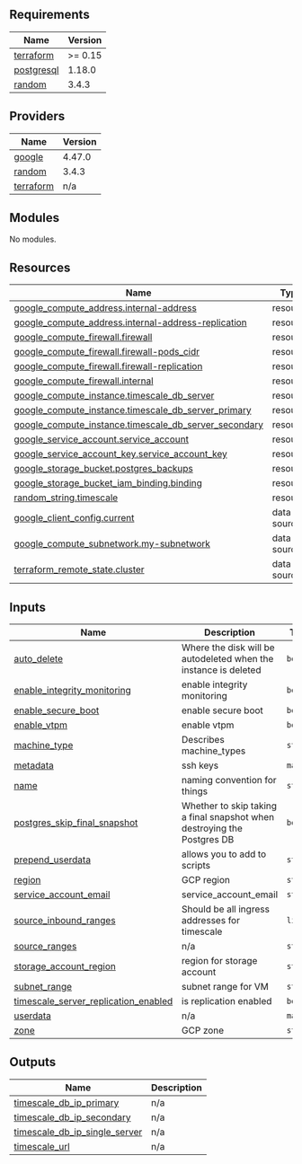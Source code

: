 ## Requirements

| Name | Version |
|------|---------|
| <a name="requirement_terraform"></a> [terraform](#requirement\_terraform) | >= 0.15 |
| <a name="requirement_postgresql"></a> [postgresql](#requirement\_postgresql) | 1.18.0 |
| <a name="requirement_random"></a> [random](#requirement\_random) | 3.4.3 |

## Providers

| Name | Version |
|------|---------|
| <a name="provider_google"></a> [google](#provider\_google) | 4.47.0 |
| <a name="provider_random"></a> [random](#provider\_random) | 3.4.3 |
| <a name="provider_terraform"></a> [terraform](#provider\_terraform) | n/a |

## Modules

No modules.

## Resources

| Name | Type |
|------|------|
| [google_compute_address.internal-address](https://registry.terraform.io/providers/hashicorp/google/latest/docs/resources/compute_address) | resource |
| [google_compute_address.internal-address-replication](https://registry.terraform.io/providers/hashicorp/google/latest/docs/resources/compute_address) | resource |
| [google_compute_firewall.firewall](https://registry.terraform.io/providers/hashicorp/google/latest/docs/resources/compute_firewall) | resource |
| [google_compute_firewall.firewall-pods_cidr](https://registry.terraform.io/providers/hashicorp/google/latest/docs/resources/compute_firewall) | resource |
| [google_compute_firewall.firewall-replication](https://registry.terraform.io/providers/hashicorp/google/latest/docs/resources/compute_firewall) | resource |
| [google_compute_firewall.internal](https://registry.terraform.io/providers/hashicorp/google/latest/docs/resources/compute_firewall) | resource |
| [google_compute_instance.timescale_db_server](https://registry.terraform.io/providers/hashicorp/google/latest/docs/resources/compute_instance) | resource |
| [google_compute_instance.timescale_db_server_primary](https://registry.terraform.io/providers/hashicorp/google/latest/docs/resources/compute_instance) | resource |
| [google_compute_instance.timescale_db_server_secondary](https://registry.terraform.io/providers/hashicorp/google/latest/docs/resources/compute_instance) | resource |
| [google_service_account.service_account](https://registry.terraform.io/providers/hashicorp/google/latest/docs/resources/service_account) | resource |
| [google_service_account_key.service_account_key](https://registry.terraform.io/providers/hashicorp/google/latest/docs/resources/service_account_key) | resource |
| [google_storage_bucket.postgres_backups](https://registry.terraform.io/providers/hashicorp/google/latest/docs/resources/storage_bucket) | resource |
| [google_storage_bucket_iam_binding.binding](https://registry.terraform.io/providers/hashicorp/google/latest/docs/resources/storage_bucket_iam_binding) | resource |
| [random_string.timescale](https://registry.terraform.io/providers/hashicorp/random/3.4.3/docs/resources/string) | resource |
| [google_client_config.current](https://registry.terraform.io/providers/hashicorp/google/latest/docs/data-sources/client_config) | data source |
| [google_compute_subnetwork.my-subnetwork](https://registry.terraform.io/providers/hashicorp/google/latest/docs/data-sources/compute_subnetwork) | data source |
| [terraform_remote_state.cluster](https://registry.terraform.io/providers/hashicorp/terraform/latest/docs/data-sources/remote_state) | data source |

## Inputs

| Name | Description | Type | Default | Required |
|------|-------------|------|---------|:--------:|
| <a name="input_auto_delete"></a> [auto\_delete](#input\_auto\_delete) | Where the disk will be autodeleted when the instance is deleted | `bool` | `true` | no |
| <a name="input_enable_integrity_monitoring"></a> [enable\_integrity\_monitoring](#input\_enable\_integrity\_monitoring) | enable integrity monitoring | `bool` | `true` | no |
| <a name="input_enable_secure_boot"></a> [enable\_secure\_boot](#input\_enable\_secure\_boot) | enable secure boot | `bool` | `true` | no |
| <a name="input_enable_vtpm"></a> [enable\_vtpm](#input\_enable\_vtpm) | enable vtpm | `bool` | `true` | no |
| <a name="input_machine_type"></a> [machine\_type](#input\_machine\_type) | Describes machine\_types | `string` | `"e2-small"` | no |
| <a name="input_metadata"></a> [metadata](#input\_metadata) | ssh keys | `map` | `{}` | no |
| <a name="input_name"></a> [name](#input\_name) | naming convention for things | `string` | `"codecov-enterprise"` | no |
| <a name="input_postgres_skip_final_snapshot"></a> [postgres\_skip\_final\_snapshot](#input\_postgres\_skip\_final\_snapshot) | Whether to skip taking a final snapshot when destroying the Postgres DB | `bool` | `"true"` | no |
| <a name="input_prepend_userdata"></a> [prepend\_userdata](#input\_prepend\_userdata) | allows you to add to scripts | `string` | `""` | no |
| <a name="input_region"></a> [region](#input\_region) | GCP region | `string` | `"us-east1"` | no |
| <a name="input_service_account_email"></a> [service\_account\_email](#input\_service\_account\_email) | service\_account\_email | `string` | `""` | no |
| <a name="input_source_inbound_ranges"></a> [source\_inbound\_ranges](#input\_source\_inbound\_ranges) | Should be all ingress addresses for timescale | `list` | `[]` | no |
| <a name="input_source_ranges"></a> [source\_ranges](#input\_source\_ranges) | n/a | `string` | `""` | no |
| <a name="input_storage_account_region"></a> [storage\_account\_region](#input\_storage\_account\_region) | region for storage account | `string` | `"US"` | no |
| <a name="input_subnet_range"></a> [subnet\_range](#input\_subnet\_range) | subnet range for VM | `string` | `"10.0.1.0\\24"` | no |
| <a name="input_timescale_server_replication_enabled"></a> [timescale\_server\_replication\_enabled](#input\_timescale\_server\_replication\_enabled) | is replication enabled | `bool` | `false` | no |
| <a name="input_userdata"></a> [userdata](#input\_userdata) | n/a | `map` | `{}` | no |
| <a name="input_zone"></a> [zone](#input\_zone) | GCP zone | `string` | `"us-east1-b"` | no |

## Outputs

| Name | Description |
|------|-------------|
| <a name="output_timescale_db_ip_primary"></a> [timescale\_db\_ip\_primary](#output\_timescale\_db\_ip\_primary) | n/a |
| <a name="output_timescale_db_ip_secondary"></a> [timescale\_db\_ip\_secondary](#output\_timescale\_db\_ip\_secondary) | n/a |
| <a name="output_timescale_db_ip_single_server"></a> [timescale\_db\_ip\_single\_server](#output\_timescale\_db\_ip\_single\_server) | n/a |
| <a name="output_timescale_url"></a> [timescale\_url](#output\_timescale\_url) | n/a |
